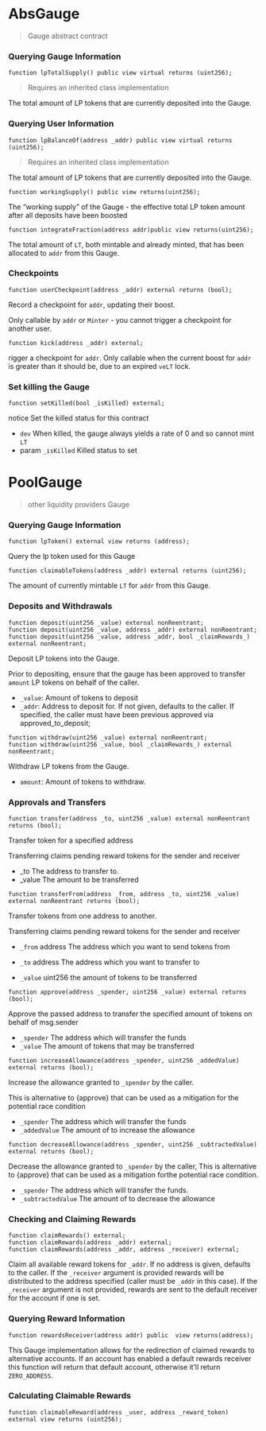 # AbsGauge

> Gauge abstract contract

###  Querying Gauge Information

```solidity
function lpTotalSupply() public view virtual returns (uint256);
```

>  Requires an inherited class implementation

The total amount of LP tokens that are currently deposited into the Gauge.




### Querying User Information


```solidity
function lpBalanceOf(address _addr) public view virtual returns (uint256);
```

> Requires an inherited class implementation

The total amount of LP tokens that are currently deposited into the Gauge.



```solidity
function workingSupply() public view returns(uint256);
```

The “working supply” of the Gauge - the effective total LP token amount after all deposits have been boosted



```solidity
function integrateFraction(address addr)public view returns(uint256);
```

The total amount of `LT`, both mintable and already minted, that has been allocated to `addr` from this Gauge.




### Checkpoints

```solidity
function userCheckpoint(address _addr) external returns (bool);
```

Record a checkpoint for `addr`, updating their boost.

Only callable by `addr` or `Minter` - you cannot trigger a checkpoint for another user.



```solidity
function kick(address _addr) external;
```

rigger a checkpoint for `addr`. Only callable when the current boost for `addr` is greater than it should be, due to an expired `veLT` lock.



### Set killing the Gauge

```solidity
function setKilled(bool _isKilled) external;
```

notice Set the killed status for this contract
* `dev` When killed, the gauge always yields a rate of 0 and so cannot mint `LT`
* param `_isKilled` Killed status to set




# PoolGauge
> other liquidity providers Gauge

### Querying Gauge Information

```solidity
function lpToken() external view returns (address);
```

Query the lp token used for this Gauge



```solidity
function claimableTokens(address _addr) external returns (uint256);
```

The amount of currently mintable `LT` for `addr` from this Gauge.





### Deposits and Withdrawals

```solidity
function deposit(uint256 _value) external nonReentrant;
function deposit(uint256 _value, address _addr) external nonReentrant;
function deposit(uint256 _value, address _addr, bool _claimRewards_) external nonReentrant;
```

Deposit LP tokens into the Gauge.

Prior to depositing, ensure that the gauge has been approved to transfer `amount` LP tokens on behalf of the caller.

- `_value`: Amount of tokens to deposit
- `_addr`: Address to deposit for. If not given, defaults to the caller. If specified, the caller must have been previous approved via approved_to_deposit;



```
function withdraw(uint256 _value) external nonReentrant;
function withdraw(uint256 _value, bool _claimRewards_) external nonReentrant;
```

Withdraw LP tokens from the Gauge.

* `amount`: Amount of tokens to withdraw.



### Approvals and Transfers

```solidity
function transfer(address _to, uint256 _value) external nonReentrant returns (bool);
```

Transfer token for a specified address

Transferring claims pending reward tokens for the sender and receiver

* _to The address to transfer to.
* _value The amount to be transferred



```solidity
function transferFrom(address _from, address _to, uint256 _value) external nonReentrant returns (bool);
```

Transfer tokens from one address to another.

Transferring claims pending reward tokens for the sender and receiver

* `_from` address The address which you want to send tokens from

* `_to` address The address which you want to transfer to

* `_value` uint256 the amount of tokens to be transferred



```solidity
function approve(address _spender, uint256 _value) external returns (bool);
```

Approve the passed address to transfer the specified amount of tokens on behalf of msg.sender

* `_spender` The address which will transfer the funds
* `_value` The amount of tokens that may be transferred



```solidity
function increaseAllowance(address _spender, uint256 _addedValue) external returns (bool);
```

Increase the allowance granted to `_spender` by the caller.

This is alternative to {approve} that can be used as a mitigation for the potential race condition

* `_spender` The address which will transfer the funds
* `_addedValue` The amount of to increase the allowance



```solidity
function decreaseAllowance(address _spender, uint256 _subtractedValue) external returns (bool);
```

Decrease the allowance granted to `_spender` by the caller, This is alternative to {approve} that can be used as a mitigation forthe potential race condition.

* `_spender` The address which will transfer the funds.
* `_subtractedValue` The amount of to decrease the allowance





### Checking and Claiming Rewards



```solidity
function claimRewards() external;
function claimRewards(address _addr) external;
function claimRewards(address _addr, address _receiver) external;
```

Claim all available reward tokens for `_addr`. If no address is given, defaults to the caller. If the `_receiver` argument is provided rewards will be distributed to the address specified (caller must be `_addr` in this case). If the `_receiver` argument is not provided, rewards are sent to the default receiver for the account if one is set.



### Querying Reward Information

```solidity
function rewardsReceiver(address addr) public  view returns(address);
```

This Gauge implementation allows for the redirection of claimed rewards to alternative accounts. If an account has enabled a default rewards receiver this function will return that default account, otherwise it’ll return `ZERO_ADDRESS`.



### Calculating Claimable Rewards



``` solidity
function claimableReward(address _user, address _reward_token) external view returns (uint256);
```